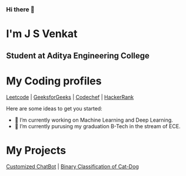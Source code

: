 ### Hi there 👋

# I'm J S Venkat
## Student at Aditya Engineering College

# My Coding profiles
[Leetcode](https://leetcode.com/sai_venkat_j/) |
[GeeksforGeeks](https://auth.geeksforgeeks.org/user/saivenkatjavvadi666/practice) |
[Codechef](https://www.codechef.com/users/sai_venkat_j) |
[HackerRank](https://www.hackerrank.com/20A91A0481) 




Here are some ideas to get you started:

- 🔭 I’m currently working on Machine Learning and Deep Learning.
- 🌱 I’m currently purusing my graduation B-Tech in the stream of ECE.

# My Projects
[Customized ChatBot](https://github.com/venkat143-v/Ml_project_chatbot) |
[Binary Classification of Cat-Dog](https://github.com/venkat143-v/Classification_of_cat-dog)

